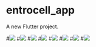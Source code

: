 # entrocell_app

A new Flutter project.

#![](/assets/screenshot/login.png)
#![](/assets/screenshot/register_1.png)
#![](/assets/screenshot/register_2.png)
#![](/assets/screenshot/home.png)
#![](/assets/screenshot/profile.png)
#![](/assets/screenshot/stats.png)
#![](/assets/screenshot/phone.png)
#![](/assets/screenshot/gift.png)